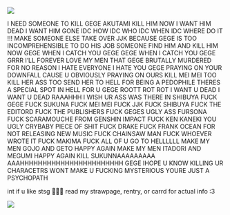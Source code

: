 ![](https://files.catbox.moe/wo11sr.jpeg)

I NEED SOMEONE TO KILL GEGE AKUTAMI KILL HIM NOW I WANT HIM DEAD I WANT HIM GONE IDC HOW IDC WHO IDC WHEN IDC WHERE DO IT !!! MAKE SOMEONE ELSE TAKE OVER JJK BECAUSE GEGE IS TOO INCOMPREHENSIBLE TO DO HIS JOB
SOMEONE FIND HIM AND KILL HIM NOW GEGE WHEN I CATCH YOU GEGE GEGE WHEN I CATCH YOU GEGE  GRRR I’LL FOREVER LOVE MY MEN THAT GEGE BRUTALLY MURDERED FOR NO REASON I HATE EVERYONE I HATE YOU GEGE PRAYING ON YOUR DOWNFALL CAUSE U OBVIOUSLY PRAYING ON OURS KILL MEI MEI TOO KILL HER ASS TOO SEND HER TO HELL FOR BEING A PEDOPHILE THERES A SPECIAL SPOT IN HELL FOR U GEGE 
ROOTT ROT ROT I WANT U DEAD I WANT U DEAD RAAAHHH I WISH UR ASS WAS THERE IN SHIBUYA
FUCK GEGE FUCK SUKUNA FUCK MEI MEI FUCK JJK FUCK SHIBUYA FUCK THE EDITORD FUCK THE PUBLISHERS FUCK GEGES UGLY ASS FURSONA FUCK SCARAMOUCHE FROM GENSHIN IMPACT FUCK KEN KANEKI YOU UGLY CRYBABY PIECE OF SHIT FUCK DRAKE FUCK FRANK OCEAN FOR NOT RELEASING NEW MUSIC FUCK CHAINSAW MAN FUCK WHOEVER WROTE IT FUCK MAKIMA FUCK ALL OF U GO TO HELLLLLL MAKE MY MEN GOJO AND GETO HAPPY AGAIN MAKE MY MEN ITADORI AND MEGUMI HAPPY AGAIN KILL SUKUNNAAAAAAAAA AAAHHHHHHHHHHHHHHHHHHHHHHH  GEGE IHOPE U KNOW KILLING UR CHARACETRS WONT MAKE U FUCKING MYSTERIOUS YOURE JUST A PSYCHOPATH 

int if u like stsg 🐺💕🎀 read my strawpage, rentry, or carrd for actual info :3

![](https://files.catbox.moe/1fxtcq.jpeg)
